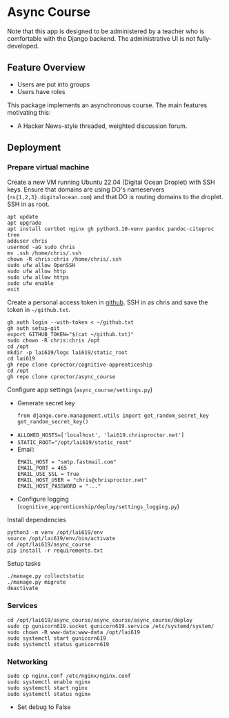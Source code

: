 # Async Course

Note that this app is designed to be administered by a teacher who is comfortable with
the Django backend. The administrative UI is not fully-developed.

## Feature Overview

- Users are put into groups
- Users have roles

This package implements an asynchronous course. The main features 
motivating this:
- A Hacker News-style threaded, weighted discussion forum.

## Deployment

### Prepare virtual machine

Create a new VM running Ubuntu 22.04 (Digital Ocean Droplet) with SSH keys.
Ensure that domains are using DO's nameservers (`ns{1,2,3}.digitalocean.com`)
and that DO is routing domains to the droplet.
SSH in as root.

```
apt update
apt upgrade
apt install certbot nginx gh python3.10-venv pandoc pandoc-citeproc tree
adduser chris
usermod -aG sudo chris
mv .ssh /home/chris/.ssh
chown -R chris:chris /home/chris/.ssh
sudo ufw allow OpenSSH
sudo ufw allow http
sudo ufw allow https
sudo ufw enable
exit
```

Create a personal access token in [github](https://github.com/settings/tokens).
SSH in as chris and save the token in `~/github.txt`.

```
gh auth login --with-token < ~/github.txt
gh auth setup-git
export GITHUB_TOKEN="$(cat ~/github.txt)"
sudo chown -R chris:chris /opt
cd /opt
mkdir -p lai619/logs lai619/static_root
cd lai619
gh repo clone cproctor/cognitive-apprenticeship
cd /opt
gh repo clone cproctor/async_course
```

Configure app settings (`async_course/settings.py`)

- Generate secret key
  ```
  from django.core.management.utils import get_random_secret_key  
  get_random_secret_key()
  ```
- `ALLOWED_HOSTS=['localhost', 'lai619.chrisproctor.net']`
- `STATIC_ROOT="/opt/lai619/static_root"`
- Email:
  ```
  EMAIL_HOST = "smtp.fastmail.com"
  EMAIL_PORT = 465
  EMAIL_USE_SSL = True
  EMAIL_HOST_USER = "chris@chrisproctor.net"
  EMAIL_HOST_PASSWORD = "..."
  ```
- Configure logging (`cognitive_apprenticeship/deploy/settings_logging.py`)

Install dependencies

```
python3 -m venv /opt/lai619/env
source /opt/lai619/env/bin/activate
cd /opt/lai619/async_course
pip install -r requirements.txt
```

Setup tasks

```
./manage.py collectstatic
./manage.py migrate
deactivate
```

### Services

```
cd /opt/lai619/async_course/async_course/async_course/deploy
sudo cp gunicorn619.socket gunicorn619.service /etc/systemd/system/
sudo chown -R www-data:www-data /opt/lai619
sudo systemctl start gunicorn619
sudo systemctl status gunicorn619
```

### Networking

```
sudo cp nginx.conf /etc/nginx/nginx.conf
sudo systemctl enable nginx
sudo systemctl start nginx
sudo systemctl status nginx
```


- Set debug to False
